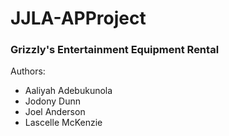 # JJLA-APProject
### Grizzly's Entertainment Equipment Rental


Authors:
* Aaliyah Adebukunola
* Jodony Dunn
* Joel Anderson
* Lascelle McKenzie
